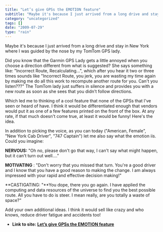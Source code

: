 ```yaml
---
title: "Let’s give GPSs the EMOTION feature"
subtitle: "Maybe it's because I just arrived from a long drive and stay in New York where"
category: "uncategorized"
tags: []
date: "2009-07-29"
type: "rain"
---
```

Maybe it's because I just arrived from a long drive and stay in New York where
I was guided by the nose by my TomTom GPS lady.

Did you know that the Garmin GPS Lady gets a little annoyed when you choose a
direction different from what is suggested? She says something like:
"Incorrect Route, Recalculating…", which after you hear it two or three times
sounds like "Incorrect Route, you jerk, you are wasting my time again by
making me do all this work to recompute another route for you. Can't you
listen???" The TomTom lady just suffers in silence and provides you with a new
route as soon as she sees that you didn't follow directions.

Which led me to thinking of a cool feature that none of the GPSs that I've
seen or heard of have. I think it would be differentiated enough that vendors
would put it as one of a few features printed on the front of the box. At any
rate, if that much doesn't come true, at least it would be funny! Here's the
idea.

In addition to picking the voice, as you can today ("American, Female", "New
York Cab Driver", "747 Captain") let me also say what the emotion iis. Could
you imagine:

**NERVOUS:** "Oh no, please don't go that way, I can't say what might happen,
but it can't turn out well…."

**MOTIVATING** : "Don't worry that you missed that turn. You're a good driver
and I know that you have a good reason to making the change. I am always
impressed with your rapid and effective decision making!"

**CASTIGATING: "**You dope, there you go again. I have applied the computing
and data resources of the universe to find you the best possible route. All
you have to do is steer. I mean really, are you totally a waste of space?"

Add your own additional ideas. I think it would sell like crazy and who knows,
reduce driver fatigue and accidents too!


* **Link to site:** **[Let’s give GPSs the EMOTION feature](None)**